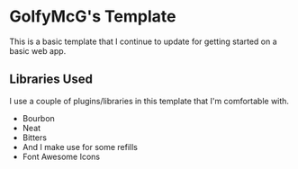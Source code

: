 # GolfyMcG's Template
This is a basic template that I continue to update for getting started on a basic web app.

## Libraries Used
I use a couple of plugins/libraries in this template that I'm comfortable with.
 - Bourbon
 - Neat
 - Bitters
 - And I make use for some refills
 - Font Awesome Icons
